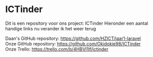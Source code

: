 # ICTinder
Dit is een repository voor ons project: ICTinder
Hieronder een aantal handige links
nu verander ik het weer terug

Daan's GitHub repository: https://github.com/HZICT/jaar1-laravel <br />
Onze GitHub repository: https://github.com/Okidokie98/ICTinder <br />
Onze Trello: https://trello.com/b/4HBVl1lf/ictinder <br />


